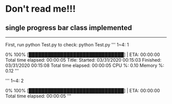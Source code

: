 # Don't read me!!!
## single progress bar class implemented
-----------------------------------
First, run python Test.py to check:
python Test.py
'''
1~4: 1

0%                          100%
[██████████████████████████████] | ETA: 00:00:00
Total time elapsed: 00:00:05
Title: 
Started: 03/31/2020 00:15:03
Finished: 03/31/2020 00:15:08
Total time elapsed: 00:00:05
  CPU %: 0.10
  Memory %: 0.12
'''

'''
1~4: 2

0%                          100%
[██████████████████████████████] | ETA: 00:00:00
Total time elapsed: 00:00:05
'''